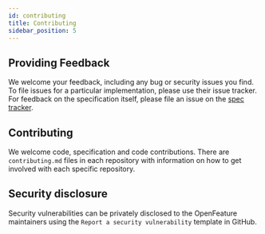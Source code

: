 ```yaml
---
id: contributing
title: Contributing
sidebar_position: 5
---
```

## Providing Feedback

We welcome your feedback, including any bug or security issues you find.
To file issues for a particular implementation, please use their issue tracker.
For feedback on the specification itself, please file an issue on the [spec tracker](https://github.com/open-feature/spec/issues).

## Contributing

We welcome code, specification and code contributions.
There are `contributing.md` files in each repository with information on how to get involved with each specific repository.

## Security disclosure

Security vulnerabilities can be privately disclosed to the OpenFeature maintainers using the `Report a security vulnerability` template in GitHub.

